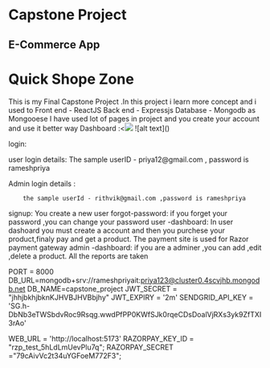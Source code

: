 <h1>Capstone Project</h1>
<h2>E-Commerce App </h2>
<h1 style="text-color🟦">Quick Shope Zone </h1>
This is my Final Capstone Project .In this project i learn more concept and i used to 
Front end - ReactJS
Back end - Expressjs
Database - Mongodb as Mongooese
I have used lot of pages in project and you create your account and use it better way
Dashboard :<<Image src="Screenshot(37).pnp" fluid />
![alt text](<Screenshot (37).png>)



login:
<p>
user login details:
        The sample userID - priya12@gmail.com , password is rameshpriya</p>
 Admin login details :

        the sample userId - rithvik@gmail.com ,password is rameshpriya 
signup: You create a new user
forgot-password: if you forget your password ,you can change your password
user -dashboard:
    In user dashoard you must create a account and then you purchese your product,finaly pay and get a product.
    The payment site is used for Razor payment gateway 
admin -dashboard:
    if you are a adminer ,you can add ,edit ,delete a product.
All the reports are taken

PORT = 8000
DB_URL=mongodb+srv://rameshpriyait:priya123@cluster0.4scvjhb.mongodb.net
DB_NAME=capstone_project
JWT_SECRET = "jhhjbkhjbknKJHVBJHVBbjhy"
JWT_EXPIRY = '2m'
SENDGRID_API_KEY = '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'

WEB_URL = 'http://localhost:5173'
RAZORPAY_KEY_ID = "rzp_test_5hLdLmUevPlu7q";
RAZORPAY_SECRET ="79cAivVc2t34uYGFoeM772F3";